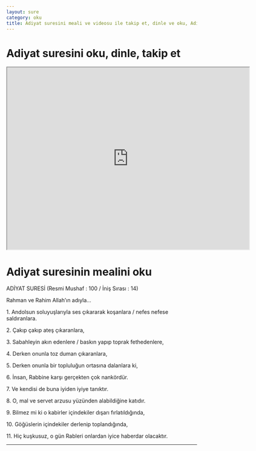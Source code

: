 ```yaml
---
layout: sure
category: oku
title: Adiyat suresini meali ve videosu ile takip et, dinle ve oku, Adiyat dinle, Adiyat meali.
---
```


<div class="container">
  <div class="row">
    <div class="col-lg-12">
      <h1>Adiyat suresini oku, dinle, takip et</h1>
      <div class="div-youtube-embed">
        <iframe width="640" height="480" src="https://www.youtube.com/embed/http://">frameborder="0" allowfullscreen></iframe>
      </div>
    </div>
  </div>

  <div class="row">
    <div class="col-lg-12">
      <h1>Adiyat suresinin mealini oku</h1>
      <div><p></p><p></p><p>ADİYAT SURESİ (Resmi Mushaf : 100 / İniş Sırası : 14)</p><p>Rahman ve Rahim Allah’ın adıyla…</p><p></p><p></p><p>1. Andolsun soluyuşlarıyla ses çıkararak koşanlara / nefes nefese saldıranlara.</p><p></p><p></p><p>2. Çakıp çakıp ateş çıkaranlara,</p><p></p><p></p><p>3. Sabahleyin akın edenlere / baskın yapıp toprak fethedenlere,</p><p></p><p></p><p>4. Derken onunla toz duman çıkaranlara,</p><p></p><p></p><p>5. Derken onunla bir topluluğun ortasına dalanlara ki,</p><p></p><p></p><p>6. İnsan, Rabbine karşı gerçekten çok nankördür.</p><p></p><p></p><p>7. Ve kendisi de buna iyiden iyiye tanıktır.</p><p></p><p></p><p>8. O, mal ve servet arzusu yüzünden alabildiğine katıdır.</p><p></p><p></p><p>9. Bilmez mi ki o kabirler içindekiler dışarı fırlatıldığında,</p><p></p><p></p><p>10. Göğüslerin içindekiler derlenip toplandığında,</p><p></p><p></p><p>11. Hiç kuşkusuz, o gün Rableri onlardan iyice haberdar olacaktır.</p><p></p><p></p></div>
    </div>
  </div>
</div>
<hr />